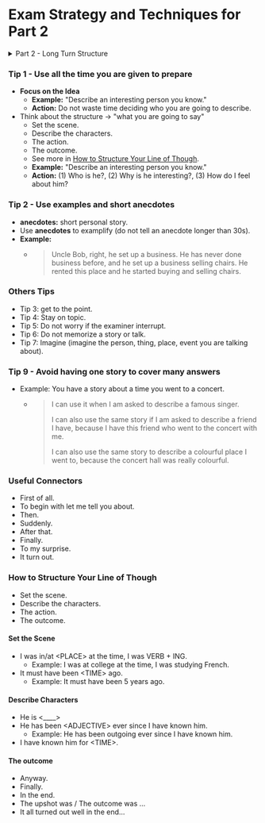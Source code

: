 # Exam Strategy and Techniques for Part 2

<details>

<summary>Part 2 - Long Turn Structure</summary>

The examiner gives you a task card which asks you to talk about a particular topic. The card tells you what points you should include in your talk and instructs you to explain one aspect of the topic. **You have one minute to prepare your talk**, and the examiner will give you a pencil and paper to make notes.

By using the points on the task card and making notes during the preparation time, you should be able to think of appropriate things to say, and have time to structure your talk so that you keep talking for 2 minutes.

The examiner will then ask you to begin talking and will stop you when the time is up. They may then ask you one or two questions on the same topic.

**Part 2 lasts 3–4 minutes, including the preparation time.**

</details>



### Tip 1 - Use all the time you are given to prepare

* **Focus on the Idea**
  * **Example:** "Describe an interesting person you know."
  * **Action:** Do not waste time deciding who you are going to describe.
* Think about the structure -> "what you are going to say"
  * Set the scene.
  * Describe the characters.
  * The action.
  * The outcome.
  * See more in [How to Structure Your Line of Though](exam-strategy-and-techniques-for-part-2.md#how-to-structure-your-line-of-though).
  * **Example:** "Describe an interesting person you know."
  * **Action:** (1) Who is he?, (2) Why is he interesting?, (3) How do I feel about him?



### Tip 2 - Use examples and short anecdotes

* **anecdotes:** short personal story.
* Use **anecdotes** to examplify (do not tell an anecdote longer than 30s).
* **Example:**
  * > Uncle Bob, right, he set up a business. He has never done business before, and he set up a business selling chairs. He rented this place and he started buying and selling chairs.



### Others Tips

* Tip 3: get to the point.
* Tip 4: Stay on topic.
* Tip 5: Do not worry if the examiner interrupt.
* Tip 6: Do not memorize a story or talk.
* Tip 7: Imagine (imagine the person, thing, place, event you are talking about).



### Tip 9 - Avoid having one story to cover many answers

* Example: You have a story about a time you went to a concert.
  * > I can use it when I am asked to describe a famous singer.&#x20;
    >
    > I can also use the same story if I am asked to describe a friend I have, because I have this friend who went to the concert with me.&#x20;
    >
    > I can also use the same story to describe a colourful place I went to, because the concert hall was really colourful.



### Useful Connectors

* First of all.
* To begin with let me tell you about.
* Then.
* Suddenly.
* After that.
* Finally.
* To my surprise.
* It turn out.

### How to Structure Your Line of Though

* Set the scene.
* Describe the characters.
* The action.
* The outcome.

#### Set the Scene

* I was in/at \<PLACE> at the time, I was VERB + ING.
  * Example: I was at college at the time, I was studying French.
* It must have been \<TIME> ago.
  * Example: It must have been 5 years ago.



#### Describe Characters

* He is <\_\_\_\_>
* He has been \<ADJECTIVE> ever since I have known him.
  * Example: He has been outgoing ever since I have known him.&#x20;
* I have known him for \<TIME>.



#### The outcome

* Anyway.
* Finally.
* In the end.
* The upshot was / The outcome was ...
* It all turned out well in the end...

